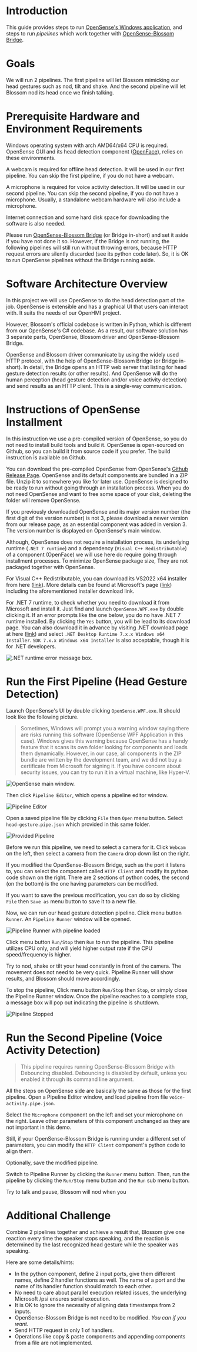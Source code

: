 # Introduction

This guide provides steps to run [OpenSense's Windows application](https://github.com/intelligent-human-perception-laboratory/OpenSense/releases), and steps to run *pipelines* which work together with [OpenSense-Blossom Bridge](../Robot%20Server%20Codebase/README.md).

# Goals

We will run 2 pipelines.
The first pipeline will let Blossom mimicking our head gestures such as nod, tilt and shake.
And the second pipeline will let Blossom nod its head once we finish talking.

# Prerequisite Hardware and Environment Requirements

Windows operating system with arch AMD64/x64 CPU is required.
OpenSense GUI and its head detection component ([OpenFace](https://github.com/TadasBaltrusaitis/OpenFace)), relies on these environments.

A webcam is required for offline head detection.
It will be used in our first pipeline.
You can skip the first pipeline, if you do not have a webcam.

A microphone is required for voice activity detection.
It will be used in our second pipeline.
You can skip the second pipeline, if you do not have a microphone.
Usually, a standalone webcam hardware will also include a microphone.

Internet connection and some hard disk space for downloading the software is also needed.

Please run [OpenSense-Blossom Bridge](../Robot%20Server%20Codebase/README.md) (or Bridge in-short) and set it aside if you have not done it so.
However, if the Bridge is not running, the following pipelines will still run without throwing errors, because HTTP request errors are silently discarded (see its python code later).
So, it is OK to run OpenSense pipelines without the Bridge running aside.

# Software Architecture Overview

In this project we will use OpenSense to do the head detection part of the job. OpenSense is extensible and has a graphical UI that users can interact with.
It suits the needs of our OpenHMI project.

However, Blossom's official codebase is written in Python, which is different from our OpenSense's C# codebase. As a result, our software solution has 3 separate parts, OpenSense, Blossom driver and OpenSense-Blossom Bridge.

OpenSense and Blossom driver communicate by using the widely used HTTP protocol, with the help of OpenSense-Blossom Bridge (or Bridge in-short).
In detail, the Bridge opens an HTTP web server that listing for head gesture detection results (or other results). And OpenSense will do the human perception (head gesture detection and/or voice activity detection) and send results as an HTTP client. This is a single-way communication.

# Instructions of OpenSense Installment

In this instruction we use a pre-compiled version of OpenSense, so you do not need to install build tools and build it. OpenSense is open-sourced on Github, so you can build it from source code if you prefer. The build instruction is available on Github.

You can download the pre-compiled OpenSense from OpenSense's [Github Release Page](https://github.com/intelligent-human-perception-laboratory/OpenSense/releases). OpenSense and its default components are bundled in a ZIP file. Unzip it to somewhere you like for later use. OpenSense is designed to be ready to run without going through an installation process. When you do not need OpenSense and want to free some space of your disk, deleting the folder will remove OpenSense.

If you previously downloaded OpenSense and its major version number (the first digit of the version number) is not 3, please download a newer version from our release page, as an essential component was added in version 3. The version number is displayed on OpenSense's main window.

Although, OpenSense does not require a installation process, its underlying runtime (`.NET 7 runtime`) and a dependency (`Visual C++ Redistributable`) of a component (OpenFace) we will use here do require going through installment processes. To minimize OpenSense package size, They are not packaged together with OpenSense.

For Visual C++ Redistributable, you can download its VS2022 x64 installer from here ([link](https://aka.ms/vs/17/release/vc_redist.x64.exe)).
More details can be found at Microsoft's page ([link](https://learn.microsoft.com/en-us/cpp/windows/latest-supported-vc-redist?view=msvc-170)) including the aforementioned installer download link.

For .NET 7 runtime, to check whether you need to download it from Microsoft and install it. Just find and launch `OpenSense.WPF.exe` by double clicking it. If an error prompts like the one below, you do no have .NET 7 runtime installed. By clicking the `Yes` button, you will be lead to its download page. You can also download it in advance by visiting .NET download page at here ([link](https://dotnet.microsoft.com/en-us/download/dotnet/7.0)) and select `.NET Desktop Runtime 7.x.x Windows x64 Installer`. `SDK 7.x.x Windows x64 Installer` is also acceptable, though it is for .NET developers.

![.NET runtime error message box.](images/runtime-not-installed-240px.png)

# Run the First Pipeline (Head Gesture Detection)

Launch OpenSense's UI by double clicking `OpenSense.WPF.exe`. It should look like the following picture.

> Sometimes, Windows will prompt you a warning window saying there are risks running this software (OpenSense WPF Application in this case). Windows gives this warning because OpenSense has a handy feature that it scans its own folder looking for components and loads them dynamically. However, in our case, all components in the ZIP bundle are written by the development team, and we did not buy a certificate from Microsoft for signing it. If you have concern about security issues, you can try to run it in a virtual machine, like Hyper-V.

![OpenSense main window.](images/main-window-360px.png)

Then click `Pipeline Editor`, which opens a pipeline editor window.

![Pipeline Editor](images/pipeline-editor-360px.png)

Open a saved pipeline file by clicking `File` then `Open` menu button.
Select `head-gesture.pipe.json` which provided in this same folder.

![Provided Pipeline](images/workshop-pipeline1-360px.png)

Before we run this pipeline, we need to select a camera for it.
Click `Webcam` on the left, then select a camera from the `Camera` drop down list on the right.

If you modified the OpenSense-Blossom Bridge, such as the port it listens to, you can select the component called `HTTP Client` and modify its python code shown on the right. There are 2 sections of python codes, the second (on the bottom) is the one having parameters can be modified.

If you want to save the previous modification, you can do so by clicking `File` then `Save as` menu button to save it to a new file.

Now, we can run our head gesture detection pipeline.
Click menu button `Runner`.
An `Pipeline Runner` window will be opened.

![Pipeline Runner with pipeline loaded](images/pipeline-runner-loaded-360px.png)

Click menu button `Run/Stop` then `Run` to run the pipeline.
This pipeline utilizes CPU only, and will yield higher output rate if the CPU speed/frequency is higher.

Try to nod, shake or tilt your head constantly in front of the camera.
The movement does not need to be very quick.
Pipeline Runner will show results, and Blossom should move accordingly.

To stop the pipeline, Click menu button `Run/Stop` then `Stop`, or simply close the Pipeline Runner window.
Once the pipeline reaches to a complete stop, a message box will pop out indicating the pipeline is shutdown.

![Pipeline Stopped](images/pipeline-stopped.png)

# Run the Second Pipeline (Voice Activity Detection)

> This pipeline requires running OpenSense-Blossom Bridge with Debouncing disabled. Debouncing is disabled by default, unless you enabled it through its command line argument.

All the steps on OpenSense side are basically the same as those for the first pipeline.
Open a Pipeline Editor window, and load pipeline from file `voice-activity.pipe.json`.

Select the `Microphone` component on the left and set your microphone on the right. Leave other parameters of this component unchanged as they are not important in this demo.

Still, if your OpenSense-Blossom Bridge is running under a different set of parameters, you can modify the `HTTP Client` component's python code to align them.

Optionally, save the modified pipeline.

Switch to Pipeline Runner by clicking the `Runner` menu button.
Then, run the pipeline by clicking the `Run/Stop` menu button and the `Run` sub menu button.

Try to talk and pause, Blossom will nod when you

# Additional Challenge

Combine 2 pipelines together and achieve a result that, Blossom give one reaction every time the speaker stops speaking, and the reaction is determined by the last recognized head gesture while the speaker was speaking.

Here are some details/hints:
+ In the python component, define 2 input ports, give them different names, define 2 handler functions as well. The name of a port and the name of its handler function should match to each other.
+ No need to care about parallel execution related issues, the underlying Microsoft /psi ensures serial execution.
+ It is OK to ignore the necessity of aligning data timestamps from 2 inputs.
+ OpenSense-Blossom Bridge is not need to be modified. *You can if you want.*
+ Send HTTP request in only 1 of handlers.
+ Operations like copy & paste components and appending components from a file are not implemented.
